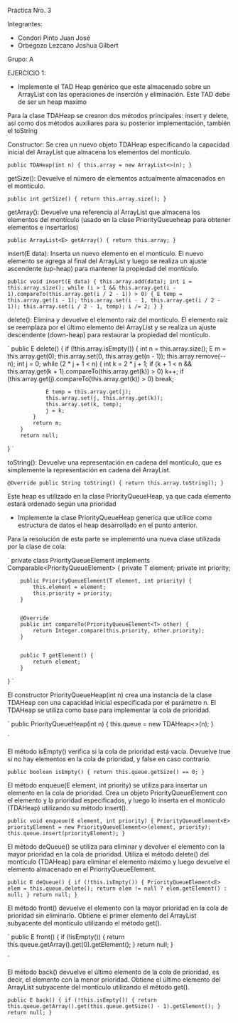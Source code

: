 Práctica Nro. 3

Integrantes:
- Condori Pinto Juan José
- Orbegozo Lezcano Joshua Gilbert

Grupo: A

EJERCICIO 1:

- Implemente el TAD Heap genérico que este almacenado sobre un ArrayList con las operaciones de inserción y eliminación. Este TAD debe de ser un heap maximo

Para la clase TDAHeap se crearon dos métodos principales: insert y delete, así como dos métodos auxiliares para su posterior implementación, también el toString

Constructor: Se crea un nuevo objeto TDAHeap especificando la capacidad inicial del ArrayList que almacena los elementos del montículo.

`public TDAHeap(int n) {
        this.array = new ArrayList<>(n);
}`

getSize(): Devuelve el número de elementos actualmente almacenados en el montículo.

`
public int getSize() {
        return this.array.size();
}
`

getArray(): Devuelve una referencia al ArrayList que almacena los elementos del montículo (usado en la clase PriorityQueueheap para obtener elementos e insertarlos)

`
public ArrayList<E> getArray() {
        return this.array;
}
`

insert(E data): Inserta un nuevo elemento en el montículo. El nuevo elemento se agrega al final del ArrayList y luego se realiza un ajuste ascendente (up-heap) para mantener la propiedad del montículo.

`
public void insert(E data) {
    this.array.add(data);
    int i = this.array.size();
    while (i > 1 && this.array.get(i - 1).compareTo(this.array.get(i / 2 - 1)) > 0) {
        E temp = this.array.get(i - 1);
        this.array.set(i - 1, this.array.get(i / 2 - 1));
        this.array.set(i / 2 - 1, temp);
        i /= 2;
    }
}
`

delete(): Elimina y devuelve el elemento raíz del montículo. El elemento raíz se reemplaza por el último elemento del ArrayList y se realiza un ajuste descendente (down-heap) para restaurar la propiedad del montículo.

`
public E delete() {
        if (!this.array.isEmpty()) {
            int n = this.array.size();
            E m = this.array.get(0);
            this.array.set(0, this.array.get(n - 1));
            this.array.remove(--n);
            int j = 0;
            while (2 * j + 1 < n) {
                int k = 2 * j + 1;
                if (k + 1 < n && this.array.get(k + 1).compareTo(this.array.get(k)) > 0)
                    k++;
                if (this.array.get(j).compareTo(this.array.get(k)) > 0)
                    break;

                E temp = this.array.get(j);
                this.array.set(j, this.array.get(k));
                this.array.set(k, temp);
                j = k;
            }
            return m;
        }
        return null;
}
`

toString(): Devuelve una representación en cadena del montículo, que es simplemente la representación en cadena del ArrayList.

`
@Override
public String toString() {
    return this.array.toString();
}
`

Este heap es utilizado en la clase PriorityQueueHeap, ya que cada elemento estará ordenado según una prioridad

- Implemente la clase PriorityQueueHeap generica que utilice como estructura de datos el heap desarrollado en el punto anterior.

Para la resolución de esta parte se implementó una nueva clase utilizada por la clase de cola:

`
private class PriorityQueueElement<T> implements Comparable<PriorityQueueElement<T>> {
        private T element;
        private int priority;


        public PriorityQueueElement(T element, int priority) {
            this.element = element;
            this.priority = priority;
        }


        @Override
        public int compareTo(PriorityQueueElement<T> other) {
            return Integer.compare(this.priority, other.priority);
        }


        public T getElement() {
            return element;
        }
}
`

El constructor PriorityQueueHeap(int n) crea una instancia de la clase TDAHeap con una capacidad inicial especificada por el parámetro n. El TDAHeap se utiliza como base para implementar la cola de prioridad.

`
    public PriorityQueueHeap(int n) {
        this.queue = new TDAHeap<>(n);
    }

`

El método isEmpty() verifica si la cola de prioridad está vacía. Devuelve true si no hay elementos en la cola de prioridad, y false en caso contrario.

`
     public boolean isEmpty() {
        return this.queue.getSize() == 0;
    }
`

El método enqueue(E element, int priority) se utiliza para insertar un elemento en la cola de prioridad. Crea un objeto PriorityQueueElement con el elemento y la prioridad especificados, y luego lo inserta en el montículo (TDAHeap) utilizando su método insert().

`
    public void enqueue(E element, int priority) {
        PriorityQueueElement<E> priorityElement = new PriorityQueueElement<>(element, priority);
        this.queue.insert(priorityElement);
    }
`

El método deQueue() se utiliza para eliminar y devolver el elemento con la mayor prioridad en la cola de prioridad. Utiliza el método delete() del montículo (TDAHeap) para eliminar el elemento máximo y luego devuelve el elemento almacenado en el PriorityQueueElement.

`
    public E deQueue() {
        if (!this.isEmpty()) {
            PriorityQueueElement<E> elem = this.queue.delete();
            return elem != null ? elem.getElement() : null;
        }
        return null;
    }
`

El método front() devuelve el elemento con la mayor prioridad en la cola de prioridad sin eliminarlo. Obtiene el primer elemento del ArrayList subyacente del montículo utilizando el método get().

`
    public E front() {
        if (!isEmpty()) {
            return this.queue.getArray().get(0).getElement();
        }
        return null;
    }

`

El método back() devuelve el último elemento de la cola de prioridad, es decir, el elemento con la menor prioridad. Obtiene el último elemento del ArrayList subyacente del montículo utilizando el método get().

`
    public E back() {
        if (!this.isEmpty()) {
            return this.queue.getArray().get(this.queue.getSize() - 1).getElement();
        }
        return null;
    }
`

